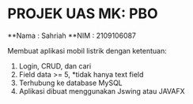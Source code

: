 # PROJEK UAS MK: PBO

**Nama : Sahriah
**NIM  : 2109106087

Membuat aplikasi mobil listrik dengan ketentuan:
1. Login, CRUD, dan cari
2. Field data >= 5, *tidak hanya text field
3. Terhubung ke database MySQL
4. Aplikasi dibuat menggunakan Jswing atau JAVAFX
